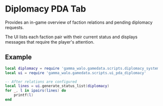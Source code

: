 # Diplomacy PDA Tab

Provides an in-game overview of faction relations and pending diplomacy requests.

The UI lists each faction pair with their current status and displays messages that require the player's attention.

## Example
```lua
local diplomacy = require 'gamma_walo.gamedata.scripts.diplomacy_system'
local ui = require 'gamma_walo.gamedata.scripts.ui_pda_diplomacy'

-- After relations are configured
local lines = ui.generate_status_list(diplomacy)
for _, l in ipairs(lines) do
    printf(l)
end
```
